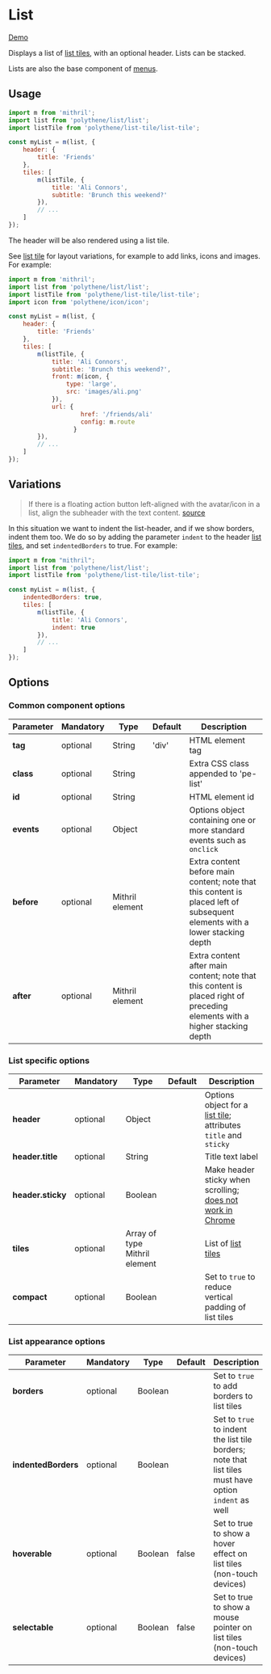 # List

<a class="btn-demo" href="http://arthurclemens.github.io/Polythene-examples/index.html#/list">Demo</a>

Displays a list of [list tiles](#list-tile), with an optional header. Lists can be stacked.

Lists are also the base component of [menus](#menu).

## Usage

~~~javascript
import m from 'mithril';
import list from 'polythene/list/list';
import listTile from 'polythene/list-tile/list-tile';

const myList = m(list, {
	header: {
		title: 'Friends'
	},
	tiles: [
	    m(listTile, {
	        title: 'Ali Connors',
	        subtitle: 'Brunch this weekend?'
	    }),
	    // ...
	]
});
~~~

The header will be also rendered using a list tile.

See [list tile](#list-tile) for layout variations, for example to add links, icons and images. For example:

~~~javascript
import m from 'mithril';
import list from 'polythene/list/list';
import listTile from 'polythene/list-tile/list-tile';
import icon from 'polythene/icon/icon';

const myList = m(list, {
	header: {
		title: 'Friends'
	},
	tiles: [
	    m(listTile, {
	        title: 'Ali Connors',
	        subtitle: 'Brunch this weekend?',
	        front: m(icon, {
	            type: 'large',
	            src: 'images/ali.png'
	        }),
	        url: {
				    href: '/friends/ali'
				    config: m.route
				  }
	    }),
	    // ...
	]
});
~~~


## Variations

> If there is a floating action button left-aligned with the avatar/icon in a list,
> align the subheader with the text content.
> [source](http://www.google.com/design/spec/components/subheaders.html#subheaders-list-subheaders)

In this situation we want to indent the list-header, and if we show borders, indent them too. We do so by adding the parameter `indent` to the header [list tiles](#list-tile), and set `indentedBorders` to true. For example:

~~~javascript
import m from "mithril";
import list from 'polythene/list/list';
import listTile from 'polythene/list-tile/list-tile';

const myList = m(list, {
	indentedBorders: true,
	tiles: [
	    m(listTile, {
	        title: 'Ali Connors',
	        indent: true
	    }),
	    // ...
	]
});
~~~


## Options

### Common component options

| **Parameter** |  **Mandatory** | **Type** | **Default** | **Description** |
| ------------- | -------------- | -------- | ----------- | --------------- |
| **tag** | optional | String | 'div' | HTML element tag |
| **class** | optional | String |  | Extra CSS class appended to 'pe-list' |
| **id** | optional | String | | HTML element id |
| **events** | optional | Object | | Options object containing one or more standard events such as `onclick` |
| **before** | optional | Mithril element | | Extra content before main content; note that this content is placed left of subsequent elements with a lower stacking depth |
| **after** | optional | Mithril element | | Extra content after main content; note that this content is placed right of preceding elements with a higher stacking depth |

### List specific options

| **Parameter** |  **Mandatory** | **Type** | **Default** | **Description** |
| ------------- | -------------- | -------- | ----------- | --------------- |
| **header** | optional | Object | | Options object for a [list tile](#list-tile); attributes `title` and `sticky` |
| **header.title** | optional | String | | Title text label |
| **header.sticky** | optional | Boolean | | Make header sticky when scrolling; [does not work in Chrome](http://caniuse.com/#feat=css-sticky) |
| **tiles** | optional | Array of type Mithril element | | List of [list tiles](#list-tile) |
| **compact** | optional | Boolean | | Set to `true` to reduce vertical padding of list tiles |

### List appearance options

| **Parameter** |  **Mandatory** | **Type** | **Default** | **Description** |
| ------------- | -------------- | -------- | ----------- | --------------- |
| **borders** | optional | Boolean | | Set to `true` to add borders to list tiles |
| **indentedBorders** | optional | Boolean | | Set to `true` to indent the list tile borders; note that list tiles must have option `indent` as well |
| **hoverable** | optional | Boolean | false | Set to true to show a hover effect on list tiles (non-touch devices) |
| **selectable** | optional | Boolean | false | Set to true to show a mouse pointer on list tiles (non-touch devices) |
